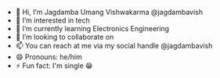 - 👋 Hi, I’m Jagdamba Umang Vishwakarma @jagdambavish
- 👀 I’m interested in tech
- 🌱 I’m currently learning Electronics Engineering
- 💞️ I’m looking to collaborate on 
- 📫 You can reach at me via my social handle @jagdambavish
- 😄 Pronouns: he/him
- ⚡ Fun fact: I'm single 😁

<!---
jagdambavish/jagdambavish is a ✨ special ✨ repository because its `README.md` (this file) appears on your GitHub profile.
You can click the Preview link to take a look at your changes.
--->

